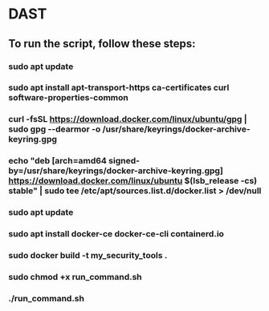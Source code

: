 # DAST
## To run the script, follow these steps:
### sudo apt update
### sudo apt install apt-transport-https ca-certificates curl software-properties-common
### curl -fsSL https://download.docker.com/linux/ubuntu/gpg | sudo gpg --dearmor -o /usr/share/keyrings/docker-archive-keyring.gpg
### echo "deb [arch=amd64 signed-by=/usr/share/keyrings/docker-archive-keyring.gpg] https://download.docker.com/linux/ubuntu $(lsb_release -cs) stable" | sudo tee /etc/apt/sources.list.d/docker.list > /dev/null
### sudo apt update
### sudo apt install docker-ce docker-ce-cli containerd.io
### sudo docker build -t my_security_tools .
### sudo chmod +x run_command.sh
### ./run_command.sh
